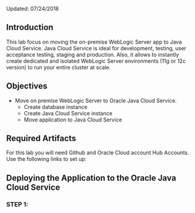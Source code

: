  Updated: 07/24/2018

## Introduction

This lab focus on moving the on-premise WebLogic Server app to Java Cloud Service. Java Cloud Service is ideal for development, testing, user acceptance testing, staging and production. Also, it allows to instantly create dedicated and isolated WebLogic Server environments (11g or 12c version) to run your entire cluster at scale.

## Objectives

- Move on premise WebLogic Server to Oracle Java Cloud Service.
  - Create database instance
  - Create Java Cloud Service instance
  - Move application to Java Cloud Service

## Required Artifacts

For this lab you will need Github and Oracle Cloud account Hub Accounts. Use the following links to set up:

## Deploying the Application to the Oracle Java Cloud Service

### **STEP 1**: 

